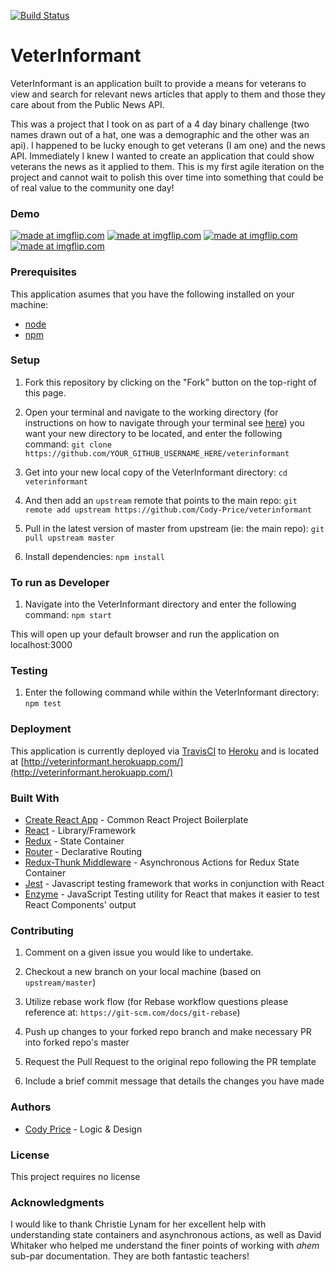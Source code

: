 [![Build Status](https://travis-ci.org/Cody-Price/veterInformant.svg?branch=master)](https://travis-ci.org/Cody-Price/veterInformant)

# VeterInformant

VeterInformant is an application built to provide a means for veterans to view and search for relevant news articles that apply to them and those they care about from the Public News API.

This was a project that I took on as part of a 4 day binary challenge (two names drawn out of a hat, one was a demographic and the other was an api). I happened to be lucky enough to get veterans (I am one) and the news API. Immediately I knew I wanted to create an application that could show veterans the news as it applied to them. This is my first agile iteration on the project and cannot wait to polish this over time into something that could be of real value to the community one day!

### Demo

<a href="https://imgflip.com/gif/2ytq8g"><img src="https://i.imgflip.com/2ytq8g.gif" title="made at imgflip.com"/></a>
<a href="https://imgflip.com/gif/2ytr2q"><img src="https://i.imgflip.com/2ytr2q.gif" title="made at imgflip.com"/></a>
<a href="https://imgflip.com/gif/2ytrm1"><img src="https://i.imgflip.com/2ytrm1.gif" title="made at imgflip.com"/></a>
<a href="https://imgflip.com/gif/2ytrug"><img src="https://i.imgflip.com/2ytrug.gif" title="made at imgflip.com"/></a>

### Prerequisites

This application asumes that you have the following installed on your machine:

- [node](https://www.npmjs.com/get-npm)
- [npm](https://www.npmjs.com/get-npm)

### Setup

1. Fork this repository by clicking on the "Fork" button on the top-right of this page.

2. Open your terminal and navigate to the working directory (for instructions on how to navigate through your terminal see [here](https://ccrma.stanford.edu/guides/planetccrma/terminal.html)) you want your new directory to be located, and enter the following command:
`git clone https://github.com/YOUR_GITHUB_USERNAME_HERE/veterinformant`

3. Get into your new local copy of the VeterInformant directory:
`cd veterinformant`

4. And then add an `upstream` remote that points to the main repo:
`git remote add upstream https://github.com/Cody-Price/veterinformant`

5. Pull in the latest version of master from upstream (ie: the main repo):
`git pull upstream master`

7. Install dependencies:
`npm install`

### To run as Developer

1. Navigate into the VeterInformant directory and enter the following command:
`npm start`

This will open up your default browser and run the application on localhost:3000

### Testing

1. Enter the following command while within the VeterInformant directory:
`npm test`

### Deployment

This application is currently deployed via [TravisCI](https://travis-ci.org/) to [Heroku](https://www.heroku.com/) and is located at [http://veterinformant.herokuapp.com/](http://veterinformant.herokuapp.com/)

### Built With

- [Create React App](https://github.com/facebook/create-react-app) - Common React Project Boilerplate
- [React](https://reactjs.org/) - Library/Framework
- [Redux](https://redux.js.org/) - State Container
- [Router](https://github.com/ReactTraining/react-router) - Declarative Routing
- [Redux-Thunk Middleware](https://github.com/reduxjs/redux-thunk) - Asynchronous Actions for Redux State Container
- [Jest](https://jestjs.io/) - Javascript testing framework that works in conjunction with React
- [Enzyme](https://github.com/airbnb/enzyme) - JavaScript Testing utility for React that makes it easier to test React Components' output

<p id="contributing"></p>

### Contributing

1. Comment on a given issue you would like to undertake.

2. Checkout a new branch on your local machine (based on `upstream/master`)

3. Utilize rebase work flow (for Rebase workflow questions please reference at: `https://git-scm.com/docs/git-rebase`)

4. Push up changes to your forked repo branch and make necessary PR into forked repo's master

5. Request the Pull Request to the original repo following the PR template

6. Include a brief commit message that details the changes you have made

### Authors

- [Cody Price](https://github.com/cody-price) - Logic & Design

### License

This project requires no license

### Acknowledgments

I would like to thank Christie Lynam for her excellent help with understanding state containers and asynchronous actions, as well as David Whitaker who helped me understand the finer points of working with *ahem* sub-par documentation. They are both fantastic teachers!
